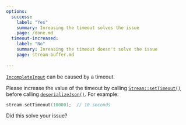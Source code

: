 ```yaml
---
options:
  success:
    label: "Yes"
    summary: Inreasing the timeout solves the issue
    page: /done.md
  timeout-increased:
    label: "No"
    summary: Inreasing the timeout doesn't solve the issue
    page: stream-buffer.md
    
---
```


[`IncompleteInput`](/v6/api/misc/deserializationerror/#incompleteinput) can be caused by a timeout.

Please increase the value of the timeout by calling [`Stream::setTimeout()`](https://www.arduino.cc/reference/en/language/functions/communication/stream/streamsettimeout/) before calling [`deserializeJson()`](/v6/api/json/deserializejson/). For example:

```c++
stream.setTimeout(10000);  // 10 seconds
```

Did this solve your issue?